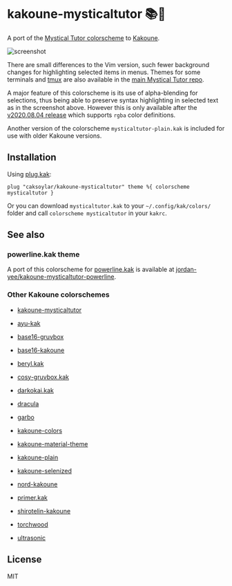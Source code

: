 # kakoune-mysticaltutor 📚🔮

A port of the [Mystical Tutor colorscheme](https://github.com/caksoylar/vim-mysticaltutor) to [Kakoune](https://kakoune.org).

![screenshot](https://caksoylar.github.io/mysticaltutor/images/mystical-kak.png)

There are small differences to the Vim version, such fewer background changes for highlighting selected items in menus. Themes for some terminals and [tmux](https://tmux.github.io) are also available in the [main Mystical Tutor repo](https://github.com/caksoylar/vim-mysticaltutor/tree/master/terminal).

A major feature of this colorscheme is its use of alpha-blending for selections, thus being able to preserve syntax highlighting in selected text as in the screenshot above. However this is only available after the [v2020.08.04 release](https://github.com/mawww/kakoune/releases/tag/v2020.08.04) which supports `rgba` color definitions.

Another version of the colorscheme `mysticaltutor-plain.kak` is included for use with older Kakoune versions.

## Installation

Using [plug.kak](https://github.com/robertmeta/plug.kak):
```
plug "caksoylar/kakoune-mysticaltutor" theme %{ colorscheme mysticaltutor }
```

Or you can download `mysticaltutor.kak` to your `~/.config/kak/colors/` folder and call `colorscheme mysticaltutor` in your `kakrc`.

## See also

### powerline.kak theme

A port of this colorscheme for [powerline.kak](https://github.com/jdugan6240/powerline.kak) is available at [jordan-yee/kakoune-mysticaltutor-powerline](https://github.com/jordan-yee/kakoune-mysticaltutor-powerline).

### Other Kakoune colorschemes

- [kakoune-mysticaltutor](https://github.com/caksoylar/kakoune-mysticaltutor)

- [ayu-kak](https://github.com/Icantjuddle/ayu-kak)

- [base16-gruvbox](https://github.com/andreyorst/base16-gruvbox.kak)

- [base16-kakoune](https://github.com/leira/base16-kakoune)

- [beryl.kak](https://github.com/ftonneau/beryl.kak)

- [cosy-gruvbox.kak](https://github.com/Anfid/cosy-gruvbox.kak)

- [darkokai.kak](https://github.com/markolenik/darkokai.kak)

- [dracula](https://github.com/dracula/kakoune)

- [garbo](https://github.com/gustavo-hms/garbo)

- [kakoune-colors](https://github.com/Delapouite/kakoune-colors)

- [kakoune-material-theme](https://github.com/valerdi/kakoune-material-theme)

- [kakoune-plain](https://github.com/zkmrgirish/kakoune-plain)

- [kakoune-selenized](https://github.com/TeddyDD/kakoune-selenized)

- [nord-kakoune](https://github.com/rubberydub/nord-kakoune)

- [primer.kak](https://github.com/evanrelf/primer.kak)

- [shirotelin-kakoune](https://github.com/esessoms/shirotelin-kakoune)

- [torchwood](https://github.com/codymlewis/torchwood)

- [ultrasonic](https://github.com/Jackojc/ultrasonic)

## License

MIT
